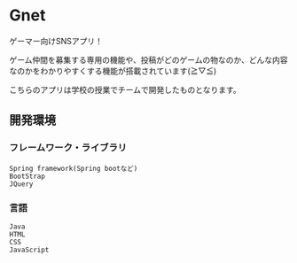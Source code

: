 # Gnet

ゲーマー向けSNSアプリ！

ゲーム仲間を募集する専用の機能や、投稿がどのゲームの物なのか、どんな内容なのかをわかりやすくする機能が搭載されています(≧▽≦)

こちらのアプリは学校の授業でチームで開発したものとなります。

## 開発環境

### フレームワーク・ライブラリ
```
Spring framework(Spring bootなど)
BootStrap
JQuery
```

### 言語
```
Java
HTML
CSS
JavaScript
```
